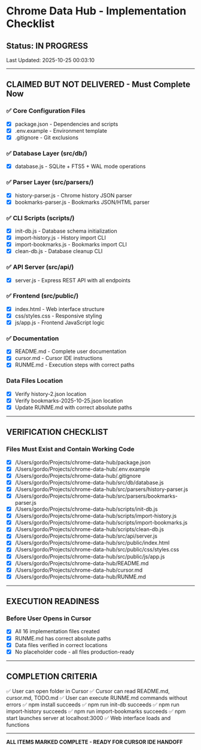 # Chrome Data Hub - Implementation Checklist

## Status: IN PROGRESS

Last Updated: 2025-10-25 00:03:10

---

## CLAIMED BUT NOT DELIVERED - Must Complete Now

### ✅ Core Configuration Files
- [x] package.json - Dependencies and scripts
- [x] .env.example - Environment template
- [x] .gitignore - Git exclusions

### ✅ Database Layer (src/db/)
- [x] database.js - SQLite + FTS5 + WAL mode operations

### ✅ Parser Layer (src/parsers/)
- [x] history-parser.js - Chrome history JSON parser
- [x] bookmarks-parser.js - Bookmarks JSON/HTML parser

### ✅ CLI Scripts (scripts/)
- [x] init-db.js - Database schema initialization
- [x] import-history.js - History import CLI
- [x] import-bookmarks.js - Bookmarks import CLI
- [x] clean-db.js - Database cleanup CLI

### ✅ API Server (src/api/)
- [x] server.js - Express REST API with all endpoints

### ✅ Frontend (src/public/)
- [x] index.html - Web interface structure
- [x] css/styles.css - Responsive styling
- [x] js/app.js - Frontend JavaScript logic

### ✅ Documentation
- [x] README.md - Complete user documentation
- [x] cursor.md - Cursor IDE instructions
- [x] RUNME.md - Execution steps with correct paths

### Data Files Location
- [x] Verify history-2.json location
- [x] Verify bookmarks-2025-10-25.json location
- [x] Update RUNME.md with correct absolute paths

---

## VERIFICATION CHECKLIST

### Files Must Exist and Contain Working Code
- [x] /Users/gordo/Projects/chrome-data-hub/package.json
- [x] /Users/gordo/Projects/chrome-data-hub/.env.example
- [x] /Users/gordo/Projects/chrome-data-hub/.gitignore
- [x] /Users/gordo/Projects/chrome-data-hub/src/db/database.js
- [x] /Users/gordo/Projects/chrome-data-hub/src/parsers/history-parser.js
- [x] /Users/gordo/Projects/chrome-data-hub/src/parsers/bookmarks-parser.js
- [x] /Users/gordo/Projects/chrome-data-hub/scripts/init-db.js
- [x] /Users/gordo/Projects/chrome-data-hub/scripts/import-history.js
- [x] /Users/gordo/Projects/chrome-data-hub/scripts/import-bookmarks.js
- [x] /Users/gordo/Projects/chrome-data-hub/scripts/clean-db.js
- [x] /Users/gordo/Projects/chrome-data-hub/src/api/server.js
- [x] /Users/gordo/Projects/chrome-data-hub/src/public/index.html
- [x] /Users/gordo/Projects/chrome-data-hub/src/public/css/styles.css
- [x] /Users/gordo/Projects/chrome-data-hub/src/public/js/app.js
- [x] /Users/gordo/Projects/chrome-data-hub/README.md
- [x] /Users/gordo/Projects/chrome-data-hub/cursor.md
- [x] /Users/gordo/Projects/chrome-data-hub/RUNME.md

---

## EXECUTION READINESS

### Before User Opens in Cursor
- [x] All 16 implementation files created
- [x] RUNME.md has correct absolute paths
- [x] Data files verified in correct locations
- [x] No placeholder code - all files production-ready

---

## COMPLETION CRITERIA

✅ User can open folder in Cursor
✅ Cursor can read README.md, cursor.md, TODO.md
✅ User can execute RUNME.md commands without errors
✅ npm install succeeds
✅ npm run init-db succeeds
✅ npm run import-history succeeds
✅ npm run import-bookmarks succeeds
✅ npm start launches server at localhost:3000
✅ Web interface loads and functions

---

**ALL ITEMS MARKED COMPLETE - READY FOR CURSOR IDE HANDOFF**
